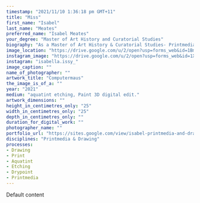```yaml
---
timestamp: "2021/11/10 1:36:18 pm GMT+11"
title: "Miss"
first_name: "Isabel"
last_name: "Meates"
preferred_name: "Isabel Meates"
your_degree: "Master of Art History and Curatorial Studies"
biography: "As a Master of Art History & Curatorial Studies- Printmedia and Drawing student at the ANU SOAD, I produced a series of drawings which shifted from observational to abstract. Deconstruction methodology was used to generate compositions which were ‘oppositional’. The notion of ‘structural unity’ was abandoned for a drawing process which was indefinite though responsive. Currently my project investigates the movement of analogue drawing into digital. A composition on a computer page can be quickly reconstructed in many variations. Transferring analogue information into a simple digital format allows the drawings to develop outwards."
image_location: "https://drive.google.com/u/2/open?usp=forms_web&id=1Bmxr2WZNmKjVO0nLrLqxegw-D2tAmZtt"
instagram_image: "https://drive.google.com/u/2/open?usp=forms_web&id=1Xdssw_kRuE_46wSiBbdUdXFkpm5WAXZK"
instagram: "isabella.issy_"
image_caption: ""
name_of_photographer: ""
artwork_title: "Computermaus"
the_image_is_of_a: ""
year: "2021"
medium: "aquatint etching, Paint 3D digital edit."
artwork_dimensions: ""
height_in_centimetres_only: "25"
width_in_centimetres_only: "25"
depth_in_centimetres_only: ""
duration_for_digital_work: ""
photographer_name: ""
portfolio_url: "https://sites.google.com/view/isabel-printmedia-and-drawing/main"
disciplines: "Printmedia & Drawing"
processes:
- Drawing
- Print
- Aquatint
- Etching
- Drypoint
- Printmedia
---
```


Default content